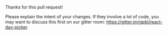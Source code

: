 
Thanks for this pull request!

Please explain the intent of your changes. If they involve a lot of code, you may want to discuss this first on our gitter room: https://gitter.im/gpbl/react-day-picker.
